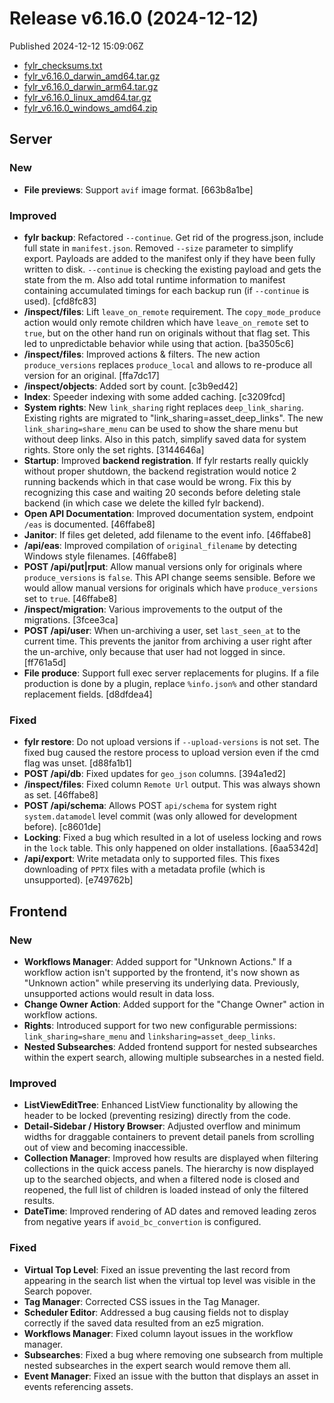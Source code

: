 # Release v6.16.0 (2024-12-12)

Published 2024-12-12 15:09:06Z

* [fylr\_checksums.txt](https://s3.eu-central-1.wasabisys.com/fylr-releases/v6.16.0/fylr_checksums.txt)
* [fylr\_v6.16.0\_darwin\_amd64.tar.gz](https://s3.eu-central-1.wasabisys.com/fylr-releases/v6.16.0/fylr_v6.16.0_darwin_amd64.tar.gz)
* [fylr\_v6.16.0\_darwin\_arm64.tar.gz](https://s3.eu-central-1.wasabisys.com/fylr-releases/v6.16.0/fylr_v6.16.0_darwin_arm64.tar.gz)
* [fylr\_v6.16.0\_linux\_amd64.tar.gz](https://s3.eu-central-1.wasabisys.com/fylr-releases/v6.16.0/fylr_v6.16.0_linux_amd64.tar.gz)
* [fylr\_v6.16.0\_windows\_amd64.zip](https://s3.eu-central-1.wasabisys.com/fylr-releases/v6.16.0/fylr_v6.16.0_windows_amd64.zip)

## Server

### New

* **File previews**: Support `avif` image format. \[663b8a1be]

### Improved

* **fylr backup**: Refactored `--continue`. Get rid of the progress.json, include full state in `manifest.json`. Removed `--size` parameter to simplify export. Payloads are added to the manifest only if they have been fully written to disk. `--continue` is checking the existing payload and gets the state from the m. Also add total runtime information to manifest containing accumulated timings for each backup run (if `--continue` is used). \[cfd8fc83]
* **/inspect/files**: Lift `leave_on_remote` requirement. The `copy_mode_produce` action would only remote children which have `leave_on_remote` set to `true`, but on the other hand run on originals without that flag set. This led to unpredictable behavior while using that action. \[ba3505c6]
* **/inspect/files**: Improved actions & filters. The new action `produce_versions` replaces `produce_local` and allows to re-produce all version for an original. \[ffa7dc17]
* **/inspect/objects**: Added sort by count. \[c3b9ed42]
* **Index**: Speeder indexing with some added caching. \[c3209fcd]
* **System rights**: New `link_sharing` right replaces `deep_link_sharing`. Existing rights are migrated to "link\_sharing=asset\_deep\_links". The new `link_sharing=share_menu` can be used to show the share menu but without deep links. Also in this patch, simplify saved data for system rights. Store only the set rights. \[3144646a]
* **Startup**: Improved **backend registration**. If fylr restarts really quickly without proper shutdown, the backend registration would notice 2 running backends which in that case would be wrong. Fix this by recognizing this case and waiting 20 seconds before deleting stale backend (in which case we delete the killed fylr backend).
* **Open API Documentation**: Improved documentation system, endpoint `/eas` is documented. \[46ffabe8]
* **Janitor**: If files get deleted, add filename to the event info. \[46ffabe8]
* **/api/eas**: Improved compilation of `original_filename` by detecting Windows style filenames. \[46ffabe8]
* **POST /api/put|rput**: Allow manual versions only for originals where `produce_versions` is `false`. This API change seems sensible. Before we would allow manual versions for originals which have `produce_versions` set to `true`. \[46ffabe8]
* **/inspect/migration**: Various improvements to the output of the migrations. \[3fcee3ca]
* **POST /api/user**: When un-archiving a user, set `last_seen_at` to the current time. This prevents the janitor from archiving a user right after the un-archive, only because that user had not logged in since. \[ff761a5d]
* **File produce**: Support full exec server replacements for plugins. If a file production is done by a plugin, replace `%info.json%` and other standard replacement fields. \[d8dfdea4]

### Fixed

* **fylr restore**: Do not upload versions if `--upload-versions` is not set. The fixed bug caused the restore process to upload version even if the cmd flag was unset. \[d88fa1b1]
* **POST /api/db**: Fixed updates for `geo_json` columns. \[394a1ed2]
* **/inspect/files**: Fixed column `Remote Url` output. This was always shown as set. \[46ffabe8]
* **POST /api/schema**: Allows POST `api/schema` for system right `system.datamodel` level commit (was only allowed for development before). \[c8601de]
* **Locking**: Fixed a bug which resulted in a lot of useless locking and rows in the `lock` table. This only happened on older installations. \[6aa5342d]
* **/api/export**: Write metadata only to supported files. This fixes downloading of `PPTX` files with a metadata profile (which is unsupported). \[e749762b]

## Frontend

### New

* **Workflows Manager**: Added support for "Unknown Actions." If a workflow action isn't supported by the frontend, it's now shown as "Unknown action" while preserving its underlying data. Previously, unsupported actions would result in data loss.
* **Change Owner Action**: Added support for the "Change Owner" action in workflow actions.
* **Rights**: Introduced support for two new configurable permissions: `link_sharing=share_menu` and `linksharing=asset_deep_links`.
* **Nested Subsearches**: Added frontend support for nested subsearches within the expert search, allowing multiple subsearches in a nested field.

### Improved

* **ListViewEditTree**: Enhanced ListView functionality by allowing the header to be locked (preventing resizing) directly from the code.
* **Detail-Sidebar / History Browser**: Adjusted overflow and minimum widths for draggable containers to prevent detail panels from scrolling out of view and becoming inaccessible.
* **Collection Manager**: Improved how results are displayed when filtering collections in the quick access panels. The hierarchy is now displayed up to the searched objects, and when a filtered node is closed and reopened, the full list of children is loaded instead of only the filtered results.
* **DateTime**: Improved rendering of AD dates and removed leading zeros from negative years if `avoid_bc_convertion` is configured.

### Fixed

* **Virtual Top Level**: Fixed an issue preventing the last record from appearing in the search list when the virtual top level was visible in the Search popover.
* **Tag Manager**: Corrected CSS issues in the Tag Manager.
* **Scheduler Editor**: Addressed a bug causing fields not to display correctly if the saved data resulted from an ez5 migration.
* **Workflows Manager**: Fixed column layout issues in the workflow manager.
* **Subsearches**: Fixed a bug where removing one subsearch from multiple nested subsearches in the expert search would remove them all.
* **Event Manager**: Fixed an issue with the button that displays an asset in events referencing assets.
